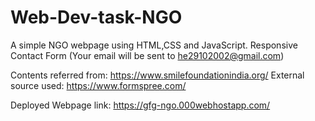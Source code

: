 # Web-Dev-task-NGO

A simple NGO webpage using HTML,CSS and JavaScript.
Responsive Contact Form (Your email will be sent to he29102002@gmail.com)

Contents referred from: https://www.smilefoundationindia.org/
External source used: https://www.formspree.com/

Deployed Webpage link: https://gfg-ngo.000webhostapp.com/
